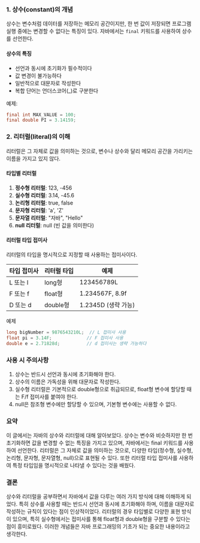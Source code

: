 ### 1. 상수(constant)의 개념

상수는 변수처럼 데이터를 저장하는 메모리 공간이지만, 한 번 값이 저장되면 프로그램 실행 중에는 변경할 수 없다는 특징이 있다. 자바에서는 `final` 키워드를 사용하여 상수를 선언한다.

#### 상수의 특징

- 선언과 동시에 초기화가 필수적이다
- 값 변경이 불가능하다
- 일반적으로 대문자로 작성한다
- 복합 단어는 언더스코어(\_)로 구분한다

예제:

```java
final int MAX_VALUE = 100;
final double PI = 3.14159;
```

### 2. 리터럴(literal)의 이해

리터럴은 그 자체로 값을 의미하는 것으로, 변수나 상수와 달리 메모리 공간을 가리키는 이름을 가지고 있지 않다.

#### 타입별 리터럴

1. **정수형 리터럴**: 123, -456
2. **실수형 리터럴**: 3.14, -45.6
3. **논리형 리터럴**: true, false
4. **문자형 리터럴**: 'a', 'Z'
5. **문자열 리터럴**: "자바", "Hello"
6. **null 리터럴**: null (빈 값을 의미한다)

#### 리터럴 타입 접미사

리터럴의 타입을 명시적으로 지정할 때 사용하는 접미사이다.

| 타입 접미사 | 리터럴 타입 | 예제                |
| ----------- | ----------- | ------------------- |
| L 또는 l    | long형      | 123456789L          |
| F 또는 f    | float형     | 1.234567F, 8.9f     |
| D 또는 d    | double형    | 1.2345D (생략 가능) |

예제

```java
long bigNumber = 9876543210L;  // L 접미사 사용
float pi = 3.14F;             // F 접미사 사용
double e = 2.71828d;          // d 접미사는 생략 가능하다
```

### 사용 시 주의사항

1. 상수는 반드시 선언과 동시에 초기화해야 한다.
2. 상수의 이름은 가독성을 위해 대문자로 작성한다.
3. 실수형 리터럴은 기본적으로 double형으로 취급되므로, float형 변수에 할당할 때는 F/f 접미사를 붙여야 한다.
4. null은 참조형 변수에만 할당할 수 있으며, 기본형 변수에는 사용할 수 없다.

### 요약

이 글에서는 자바의 상수와 리터럴에 대해 알아보았다. 상수는 변수와 비슷하지만 한 번 초기화하면 값을 변경할 수 없는 특징을 가지고 있으며, 자바에서는 final 키워드를 사용하여 선언한다. 리터럴은 그 자체로 값을 의미하는 것으로, 다양한 타입(정수형, 실수형, 논리형, 문자형, 문자열형, null)으로 표현될 수 있다. 또한 리터럴 타입 접미사를 사용하여 특정 타입임을 명시적으로 나타낼 수 있다는 것을 배웠다.

### 결론

상수와 리터럴을 공부하면서 자바에서 값을 다루는 여러 가지 방식에 대해 이해하게 되었다. 특히 상수를 사용할 때는 반드시 선언과 동시에 초기화해야 하며, 이름을 대문자로 작성하는 규칙이 있다는 점이 인상적이었다. 리터럴의 경우 타입별로 다양한 표현 방식이 있으며, 특히 실수형에서는 접미사를 통해 float형과 double형을 구분할 수 있다는 점이 흥미로웠다. 이러한 개념들은 자바 프로그래밍의 기초가 되는 중요한 내용이라고 생각한다.
